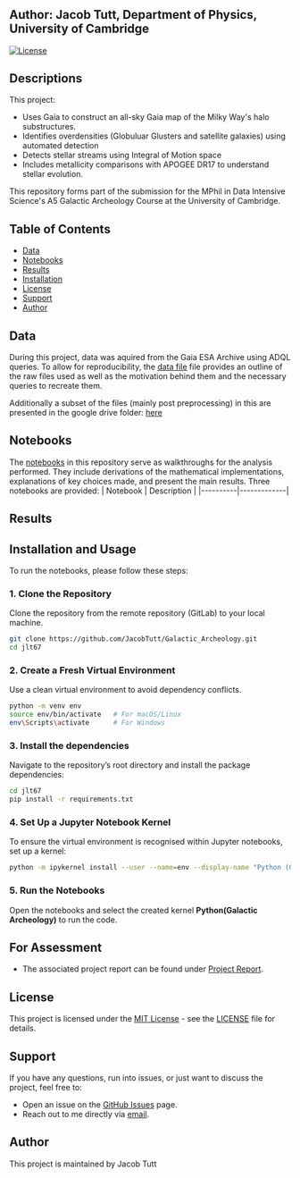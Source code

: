 # 

## Author: Jacob Tutt, Department of Physics, University of Cambridge

[![License](https://img.shields.io/badge/License-MIT-blue.svg)](https://opensource.org/licenses/MIT)

## Descriptions

This project:
- Uses Gaia to construct an all-sky Gaia map of the Milky Way's halo substructures.
- Identifies overdensities (Globuluar Glusters and satellite galaxies) using automated detection
- Detects stellar streams using Integral of Motion space
- Includes metallicity comparisons with APOGEE DR17 to understand stellar evolution.

This repository forms part of the submission for the MPhil in Data Intensive Science's A5 Galactic Archeology Course at the University of Cambridge.

## Table of Contents
- [Data](#data)
- [Notebooks](#notebooks)
- [Results](#results)
- [Installation](#installation-and-usage)
- [License](#license)
- [Support](#support)
- [Author](#author)


## Data
During this project, data was aquired from the Gaia ESA Archive using ADQL queries. To allow for reproducibility, the [data file](0_Data.md) file provides an outline of the raw files used as well as the motivation behind them and the necessary queries to recreate them. 

Additionally a subset of the files (mainly post preprocessing) in this are presented in the google drive folder: [here](https://drive.google.com/drive/folders/1U32mve6EUdxBUZ1EGjzxJYs5Ny91Q8vb?usp=share_link)

## Notebooks
The [notebooks](notebooks) in this repository serve as walkthroughs for the analysis performed. They include derivations of the mathematical implementations, explanations of key choices made, and present the main results. Three notebooks are provided:
| Notebook | Description |
|----------|-------------|



## Results


## Installation and Usage

To run the notebooks, please follow these steps:

### 1. Clone the Repository

Clone the repository from the remote repository (GitLab) to your local machine.

```bash
git clone https://github.com/JacobTutt/Galactic_Archeology.git
cd jlt67
```

### 2. Create a Fresh Virtual Environment
Use a clean virtual environment to avoid dependency conflicts.
```bash
python -m venv env
source env/bin/activate   # For macOS/Linux
env\Scripts\activate      # For Windows
```

### 3. Install the dependencies
Navigate to the repository’s root directory and install the package dependencies:
```bash
cd jlt67
pip install -r requirements.txt
```

### 4. Set Up a Jupyter Notebook Kernel
To ensure the virtual environment is recognised within Jupyter notebooks, set up a kernel:
```bash
python -m ipykernel install --user --name=env --display-name "Python (Galactic Archeology)"
```

### 5. Run the Notebooks
Open the notebooks and select the created kernel **Python(Galactic Archeology)** to run the code.

## For Assessment
- The associated project report can be found under [Project Report](report/report.pdf). 

## License
This project is licensed under the [MIT License](https://opensource.org/license/mit/) - see the [LICENSE](LICENSE) file for details.

## Support
If you have any questions, run into issues, or just want to discuss the project, feel free to:
- Open an issue on the [GitHub Issues](https://github.com/JacobTutt/Galactic_Archeology/issues) page.  
- Reach out to me directly via [email](mailto:jacobtutt@icloud.com).

## Author
This project is maintained by Jacob Tutt 
